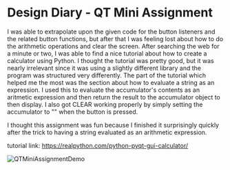 # Design Diary - QT Mini Assignment

I was able to extrapolate upon the given code for the button listeners and the related button functions, but
after that I was feeling lost about how to do the arithmetic operations and clear the screen. After searching the
web for a minute or two, I was able to find a nice tutorial about how to create a calculator using Python. I
thought the tutorial was pretty good, but it was nearly irrelevant since it was using a slightly different library
and the program was structured very differently. The part of the tutorial which helped me the most was the section
about how to evaluate a string as an expression. I used this to evaluate the accumulator's contents as an aritmetic
expression and then return the result to the accumulator object to then display. I also got CLEAR working properly
by simply setting the accumulator to "" when the button is pressed.

I thought this assignment was fun because I finished it surprisingly quickly after the trick to having a string
evaluated as an arithmetic expression.

tutorial link:
https://realpython.com/python-pyqt-gui-calculator/

![QTMiniAssignmentDemo](https://github.com/rja45/qt-mini-assignment/blob/master/QTMiniAssignmentDemo.gif)




